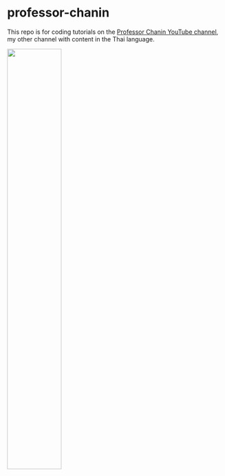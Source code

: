 # professor-chanin

This repo is for coding tutorials on the [Professor Chanin YouTube channel](https://www.youtube.com/@ProfessorChanin), my other channel with content in the Thai language.

<a href="https://youtu.be/hOp65VXJdrY">
  <img src="https://img.youtube.com/vi/hOp65VXJdrY/maxresdefault.jpg" style="width: 50%;">
</a>
